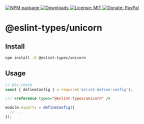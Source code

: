 <p>
  <a href="https://www.npmjs.com/package/@eslint-types/unicorn" target="_blank">
    <img alt="NPM package" src="https://img.shields.io/npm/v/@eslint-types/unicorn.svg">
  </a>
  <a href="https://www.npmjs.com/package/@eslint-types/unicorn" target="_blank">
    <img alt="Downloads" src="https://img.shields.io/npm/dt/@eslint-types/unicorn.svg">
  </a>
  <a href="https://github.com/eslint-types/define-config-plugin-types/blob/main/LICENSE">
    <img alt="License: MIT" src="https://img.shields.io/github/license/eslint-types/define-config-plugin-types.svg">
  </a>
  <a href="https://www.paypal.com/donate?hosted_button_id=L7GY729FBKTZY" target="_blank">
    <img alt="Donate: PayPal" src="https://img.shields.io/badge/Donate-PayPal-blue.svg">
  </a>
</p>

# @eslint-types/unicorn

## Install

```sh
npm install -D @eslint-types/unicorn
```

## Usage

```js
// @ts-check
const { defineConfig } = require('eslint-define-config');

/// <reference types="@eslint-types/unicorn" />

module.exports = defineConfig({
  // ...
});
```
